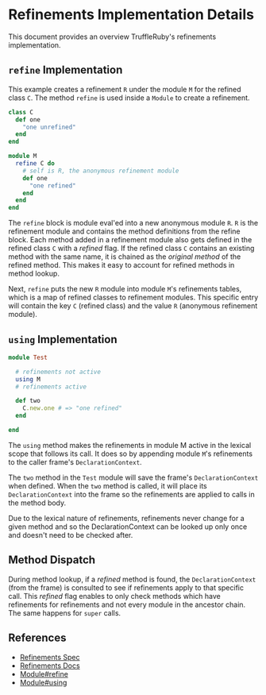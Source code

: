 # Refinements Implementation Details

This document provides an overview TruffleRuby's refinements implementation.

## `refine` Implementation

This example creates a refinement `R` under the module `M` for the refined class `C`.
The method `refine` is used inside a `Module` to create a refinement.

```ruby
class C
  def one
    "one unrefined"
  end
end

module M
  refine C do
    # self is R, the anonymous refinement module
    def one
      "one refined"
    end
  end
end
```

The `refine` block is module eval'ed into a new anonymous module `R`.
`R` is the refinement module and contains the method definitions from the refine block.
Each method added in a refinement module also gets defined in the refined class `C` with a *refined* flag.
If the refined class `C` contains an existing method with the same name, it is chained as the *original method* of the refined method.
This makes it easy to account for refined methods in method lookup.

Next, `refine` puts the new `R` module into module `M`'s refinements tables, which is a map of refined classes to refinement modules.
This specific entry will contain the key `C` (refined class) and the value `R` (anonymous refinement module).

## `using` Implementation

```ruby
module Test

  # refinements not active
  using M
  # refinements active

  def two
    C.new.one # => "one refined"
  end

end
```

The `using` method makes the refinements in module M active in the lexical scope that follows its call.
It does so by appending module `M`'s refinements to the caller frame's `DeclarationContext`.

The `two` method in the `Test` module will save the frame's `DeclarationContext` when defined.
When the `two` method is called, it will place its `DeclarationContext` into the frame so the refinements are applied to calls in the method body.

Due to the lexical nature of refinements, refinements never change for a given method and
so the DeclarationContext can be looked up only once and doesn't need to be checked after.

## Method Dispatch

During method lookup, if a *refined* method is found, the `DeclarationContext` (from the frame)
is consulted to see if refinements apply to that specific call.
This *refined* flag enables to only check methods which have refinements for refinements and not every module in the ancestor chain.
The same happens for `super` calls.

## References
- [Refinements Spec](https://bugs.ruby-lang.org/projects/ruby-trunk/wiki/RefinementsSpec)
- [Refinements Docs](https://ruby-doc.org/core-2.3.0/doc/syntax/refinements_rdoc.html)
- [Module#refine](https://ruby-doc.org/core-2.3.0/Module.html#method-i-refine)
- [Module#using](https://ruby-doc.org/core-2.3.0/Module.html#method-i-using)
